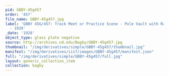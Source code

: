 ```yaml
---
pid: GBBY-45g457
order: '457'
file_name: GBBY-45g457.jpg
label: 'GBBY 45G/457: Track Meet or Practice Scene - Pole Vault with Ralph Johnson
  - 1928'
_date: '1928'
object_type: glass plate negative
source: http://archives.nd.edu/Bagby/GBBY-45g457.jpg
thumbnail: "/img/derivatives/simple/GBBY-45g457/thumbnail.jpg"
manifest: "/img/derivatives/iiif/images/GBBY-45g457/manifest.json"
full: "/img/derivatives/simple/GBBY-45g457/full.jpg"
layout: generic_collection_item
collection: bagby
---
```

